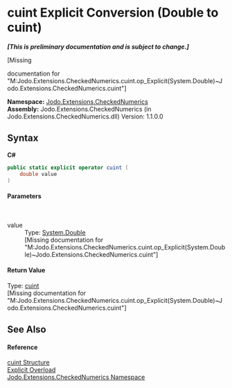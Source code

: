# cuint&nbsp;Explicit Conversion (Double to cuint)
 _**\[This is preliminary documentation and is subject to change.\]**_

\[Missing <summary> documentation for "M:Jodo.Extensions.CheckedNumerics.cuint.op_Explicit(System.Double)~Jodo.Extensions.CheckedNumerics.cuint"\]

**Namespace:**&nbsp;<a href="N_Jodo_Extensions_CheckedNumerics">Jodo.Extensions.CheckedNumerics</a><br />**Assembly:**&nbsp;Jodo.Extensions.CheckedNumerics (in Jodo.Extensions.CheckedNumerics.dll) Version: 1.1.0.0

## Syntax

**C#**<br />
``` C#
public static explicit operator cuint (
	double value
)
```


#### Parameters
&nbsp;<dl><dt>value</dt><dd>Type: <a href="https://docs.microsoft.com/dotnet/api/system.double" target="_blank" rel="noopener noreferrer">System.Double</a><br />\[Missing <param name="value"/> documentation for "M:Jodo.Extensions.CheckedNumerics.cuint.op_Explicit(System.Double)~Jodo.Extensions.CheckedNumerics.cuint"\]</dd></dl>

#### Return Value
Type: <a href="T_Jodo_Extensions_CheckedNumerics_cuint">cuint</a><br />\[Missing <returns> documentation for "M:Jodo.Extensions.CheckedNumerics.cuint.op_Explicit(System.Double)~Jodo.Extensions.CheckedNumerics.cuint"\]

## See Also


#### Reference
<a href="T_Jodo_Extensions_CheckedNumerics_cuint">cuint Structure</a><br /><a href="Overload_Jodo_Extensions_CheckedNumerics_cuint_op_Explicit">Explicit Overload</a><br /><a href="N_Jodo_Extensions_CheckedNumerics">Jodo.Extensions.CheckedNumerics Namespace</a><br />